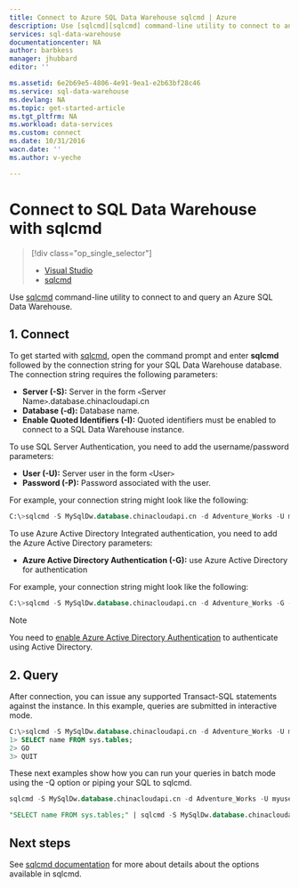 ```yaml
---
title: Connect to Azure SQL Data Warehouse sqlcmd | Azure
description: Use [sqlcmd][sqlcmd] command-line utility to connect to and query an Azure SQL Data Warehouse.
services: sql-data-warehouse
documentationcenter: NA
author: barbkess
manager: jhubbard
editor: ''

ms.assetid: 6e2b69e5-4806-4e91-9ea1-e2b63bf28c46
ms.service: sql-data-warehouse
ms.devlang: NA
ms.topic: get-started-article
ms.tgt_pltfrm: NA
ms.workload: data-services
ms.custom: connect
ms.date: 10/31/2016
wacn.date: ''
ms.author: v-yeche

---
```

# Connect to SQL Data Warehouse with sqlcmd
> [!div class="op_single_selector"]
> * [Visual Studio](sql-data-warehouse-query-visual-studio.md)
> * [sqlcmd](sql-data-warehouse-get-started-connect-sqlcmd.md) 

Use [sqlcmd][sqlcmd] command-line utility to connect to and query an Azure SQL Data Warehouse.  

## 1. Connect
To get started with [sqlcmd][sqlcmd], open the command prompt and enter **sqlcmd** followed by the connection string for your SQL Data Warehouse database. The connection string requires the following parameters:

* **Server (-S):** Server in the form `<`Server Name`>`.database.chinacloudapi.cn
* **Database (-d):** Database name.
* **Enable Quoted Identifiers (-I):** Quoted identifiers must be enabled to connect to a SQL Data Warehouse instance.

To use SQL Server Authentication, you need to add the username/password parameters:

* **User (-U):** Server user in the form `<`User`>`
* **Password (-P):** Password associated with the user.

For example, your connection string might look like the following:

```sql
C:\>sqlcmd -S MySqlDw.database.chinacloudapi.cn -d Adventure_Works -U myuser -P myP@ssword -I
```

To use Azure Active Directory Integrated authentication, you need to add the Azure Active Directory parameters:

* **Azure Active Directory Authentication (-G):** use Azure Active Directory for authentication

For example, your connection string might look like the following:

```sql
C:\>sqlcmd -S MySqlDw.database.chinacloudapi.cn -d Adventure_Works -G -I
```

> [!NOTE]
> You need to [enable Azure Active Directory Authentication](sql-data-warehouse-authentication.md) to authenticate using Active Directory.
> 
> 

## 2. Query
After connection, you can issue any supported Transact-SQL statements against the instance.  In this example, queries are submitted in interactive mode.

```sql
C:\>sqlcmd -S MySqlDw.database.chinacloudapi.cn -d Adventure_Works -U myuser -P myP@ssword -I
1> SELECT name FROM sys.tables;
2> GO
3> QUIT
```

These next examples show how you can run your queries in batch mode using the -Q option or piping your SQL to sqlcmd.

```sql
sqlcmd -S MySqlDw.database.chinacloudapi.cn -d Adventure_Works -U myuser -P myP@ssword -I -Q "SELECT name FROM sys.tables;"
```

```sql
"SELECT name FROM sys.tables;" | sqlcmd -S MySqlDw.database.chinacloudapi.cn -d Adventure_Works -U myuser -P myP@ssword -I > .\tables.out
```

## Next steps
See [sqlcmd documentation][sqlcmd] for more about details about the options available in sqlcmd.

<!--Image references-->

<!--Article references-->

<!--MSDN references--> 
[sqlcmd]: https://msdn.microsoft.com/library/ms162773.aspx
[Azure portal]: https://portal.azure.cn

<!--Other Web references-->